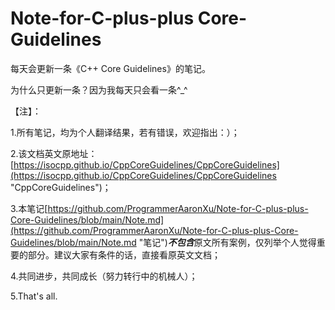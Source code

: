 # Note-for-C-plus-plus Core-Guidelines

每天会更新一条《C++ Core Guidelines》的笔记。

为什么只更新一条？因为我每天只会看一条^_^

【注】：

1.所有笔记，均为个人翻译结果，若有错误，欢迎指出：）；

2.该文档英文原地址：[https://isocpp.github.io/CppCoreGuidelines/CppCoreGuidelines](https://isocpp.github.io/CppCoreGuidelines/CppCoreGuidelines "CppCoreGuidelines")；

3.本笔记[https://github.com/ProgrammerAaronXu/Note-for-C-plus-plus-Core-Guidelines/blob/main/Note.md](https://github.com/ProgrammerAaronXu/Note-for-C-plus-plus-Core-Guidelines/blob/main/Note.md "笔记")***不包含***原文所有案例，仅列举个人觉得重要的部分。建议大家有条件的话，直接看原英文文档；

4.共同进步，共同成长（努力转行中的机械人）；

5.That's all.

